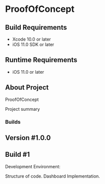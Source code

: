 # ProofOfConcept

## Build Requirements
+ Xcode 10.0 or later
+ iOS 11.0 SDK or later

## Runtime Requirements
+ iOS 11.0 or later

## About Project
ProofOfConcept

Project summary

### Builds

## Version #1.0.0

## Build #1
Development Environment:

Structure of code.
Dashboard Implementation.


